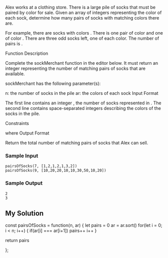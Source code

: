 Alex works at a clothing store. There is a large pile of socks that must be paired by color for sale. Given an array of integers representing the color of each sock, determine how many pairs of socks with matching colors there are.

For example, there are  socks with colors . There is one pair of color  and one of color . There are three odd socks left, one of each color. The number of pairs is .

Function Description

Complete the sockMerchant function in the editor below. It must return an integer representing the number of matching pairs of socks that are available.

sockMerchant has the following parameter(s):

n: the number of socks in the pile
ar: the colors of each sock
Input Format

The first line contains an integer , the number of socks represented in .
The second line contains  space-separated integers describing the colors  of the socks in the pile.

Constraints

 where 
Output Format

Return the total number of matching pairs of socks that Alex can sell.

### Sample Input
```
pairsOfSocks(7, [1,2,1,2,1,3,2])
pairsOfSocks(9, [10,20,20,10,10,30,50,10,20])
```
### Sample Output
```
2
3
```

## My Solution 

const pairsOfSocks = function(n, ar) {
let pairs = 0
ar = ar.sort()
for(let i = 0; i < n; i++) {
 if(ar[i] === ar[i+1]) 
    pairs++
    i++ 
}


return pairs
    
    
};
```
```
